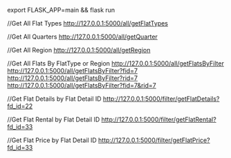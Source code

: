 export FLASK_APP=main && flask run

//Get All Flat Types
http://127.0.0.1:5000/all/getFlatTypes

//Get All Quarters
http://127.0.0.1:5000/all/getQuarter

//Get All Region
http://127.0.0.1:5000/all/getRegion

//Get All Flats By FlatType or Region
http://127.0.0.1:5000/all/getFlatsByFilter
http://127.0.0.1:5000/all/getFlatsByFilter?fid=7
http://127.0.0.1:5000/all/getFlatsByFilter?rid=7
http://127.0.0.1:5000/all/getFlatsByFilter?fid=7&rid=7

//Get Flat Details by Flat Detail ID
http://127.0.0.1:5000/filter/getFlatDetails?fd_id=22

//Get Flat Rental by Flat Detail ID
http://127.0.0.1:5000/filter/getFlatRental?fd_id=33

//Get Flat Price by Flat Detail ID
http://127.0.0.1:5000/filter/getFlatPrice?fd_id=33
